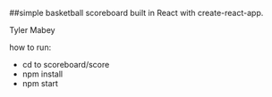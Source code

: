 ##simple basketball scoreboard built in React with create-react-app.

Tyler Mabey



how to run:
- cd to scoreboard/score
- npm install
- npm start
